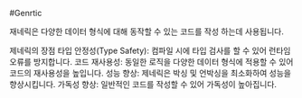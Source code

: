 #Genrtic

재네릭은 다양한 데이터 형식에 대해 동작할 수 있는 코드를 작성 하는데 사용됩니다.

제네릭의 장점
타입 안정성(Type Safety): 컴파일 시에 타입 검사를 할 수 있어 런타임 오류를 방지합니다.
코드 재사용성: 동일한 로직을 다양한 데이터 형식에 적용할 수 있어 코드의 재사용성을 높입니다.
성능 향상: 제네릭은 박싱 및 언박싱을 최소화하여 성능을 향상시킵니다.
가독성 향상: 일반적인 코드를 작성할 수 있어 가독성이 높아집니다.
